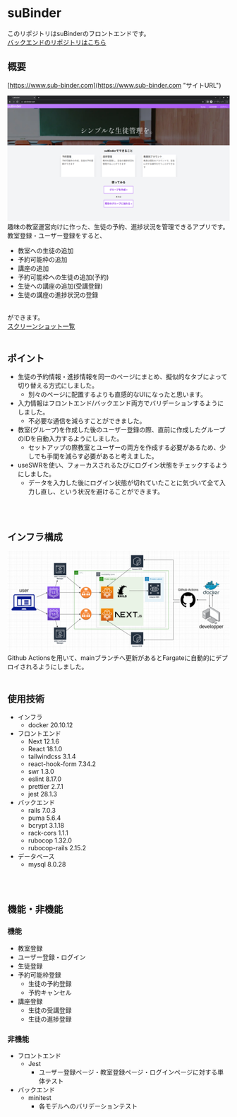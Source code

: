# suBinder
このリポジトリはsuBinderのフロントエンドです。  
[バックエンドのリポジトリはこちら](https://github.com/Pankun-coder/suBinder_backend "バックエンドのリポジトリ")
## 概要

[https://www.sub-binder.com](https://www.sub-binder.com "サイトURL")  

![ランディングページ](https://github.com/Pankun-coder/github-images/blob/main/suBinder/screenshots/pc_landing-page.png)
趣味の教室運営向けに作った、生徒の予約、進捗状況を管理できるアプリです。  
教室登録・ユーザー登録をすると、

- 教室への生徒の追加
- 予約可能枠の追加
- 講座の追加
- 予約可能枠への生徒の追加(予約)
- 生徒への講座の追加(受講登録)
- 生徒の講座の進捗状況の登録
  <br>
  <br>

ができます。  
[スクリーンショット一覧](https://github.com/Pankun-coder/github-images/tree/main/suBinder/screenshots "スクリーンショット一覧")
<br>
<br>


## ポイント
- 生徒の予約情報・進捗情報を同一のページにまとめ、擬似的なタブによって切り替える方式にしました。  
  - 別々のページに配置するよりも直感的なUIになったと思います。
- 入力情報はフロントエンド/バックエンド両方でバリデーションするようにしました。
  - 不必要な通信を減らすことができました。
- 教室(グループ)を作成した後のユーザー登録の際、直前に作成したグループのIDを自動入力するようにしました。
  - セットアップの際教室とユーザーの両方を作成する必要があるため、少しでも手間を減らす必要があると考えました。
- useSWRを使い、フォーカスされるたびにログイン状態をチェックするようにしました。
  - データを入力した後にログイン状態が切れていたことに気づいて全て入力し直し、という状況を避けることができます。
<br>
<br>


## インフラ構成
![インフラ構成図](https://github.com/Pankun-coder/github-images/blob/main/suBinder/infrastructures.png)
Github Actionsを用いて、mainブランチへ更新があるとFargateに自動的にデプロイされるようにしました。
<br>
<br>

## 使用技術
- インフラ
  - docker 20.10.12
- フロントエンド
  - Next 12.1.6
  - React 18.1.0
  - tailwindcss 3.1.4
  - react-hook-form 7.34.2
  - swr 1.3.0
  - eslint 8.17.0
  - prettier 2.7.1
  - jest 28.1.3
- バックエンド
  - rails 7.0.3
  - puma 5.6.4
  - bcrypt 3.1.18
  - rack-cors 1.1.1
  - rubocop 1.32.0
  - rubocop-rails 2.15.2
- データベース
  - mysql 8.0.28
<br>
<br>

## 機能・非機能
### 機能
- 教室登録
- ユーザー登録・ログイン
- 生徒登録
- 予約可能枠登録
  - 生徒の予約登録
  - 予約キャンセル
- 講座登録
  - 生徒の受講登録
  - 生徒の進捗登録
### 非機能
- フロントエンド
  - Jest
    - ユーザー登録ページ・教室登録ページ・ログインページに対する単体テスト
- バックエンド
  - minitest
    - 各モデルへのバリデーションテスト
